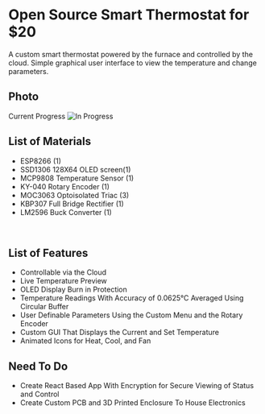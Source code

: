# Open Source Smart Thermostat for $20
A custom smart thermostat powered by the furnace and controlled by the cloud. Simple graphical user interface to view the temperature and change parameters.  

## Photo
Current Progress
![In Progress](https://photos.google.com/share/AF1QipPBjyekizOIJp4altGRzJ4lt1XqApw0IATGKFjjwuD96_YvUNdgSCLNFRLoxHTqqQ?key=eGNrbU1JWkp2bVdja0ZYRDVDUTlWM0FMVWY5TVZ3)
## List of Materials
- ESP8266 (1) 
- SSD1306 128X64 OLED screen(1)
- MCP9808 Temperature Sensor (1)
- KY-040 Rotary Encoder (1)
- MOC3063 Optoisolated Triac (3)
- KBP307 Full Bridge Rectifier (1)
- LM2596 Buck Converter (1)

<br>

## List of Features
- Controllable via the Cloud
- Live Temperature Preview
- OLED Display Burn in Protection
- Temperature Readings With Accuracy of 0.0625°C Averaged Using Circular Buffer
- User Definable Parameters Using the Custom Menu and the Rotary Encoder
- Custom GUI That Displays the Current and Set Temperature
- Animated Icons for Heat, Cool, and Fan


## Need To Do
- Create React Based App With Encryption for Secure Viewing of Status and Control
- Create Custom PCB and 3D Printed Enclosure To House Electronics
